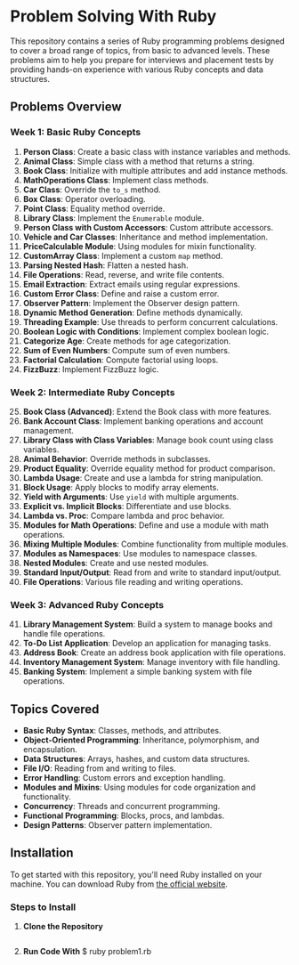 # Problem Solving With Ruby

This repository contains a series of Ruby programming problems designed to cover a broad range of topics, from basic to advanced levels. These problems aim to help you prepare for interviews and placement tests by providing hands-on experience with various Ruby concepts and data structures.

## Problems Overview

### Week 1: Basic Ruby Concepts
1. **Person Class**: Create a basic class with instance variables and methods.
2. **Animal Class**: Simple class with a method that returns a string.
3. **Book Class**: Initialize with multiple attributes and add instance methods.
4. **MathOperations Class**: Implement class methods.
5. **Car Class**: Override the `to_s` method.
6. **Box Class**: Operator overloading.
7. **Point Class**: Equality method override.
8. **Library Class**: Implement the `Enumerable` module.
9. **Person Class with Custom Accessors**: Custom attribute accessors.
10. **Vehicle and Car Classes**: Inheritance and method implementation.
11. **PriceCalculable Module**: Using modules for mixin functionality.
12. **CustomArray Class**: Implement a custom `map` method.
13. **Parsing Nested Hash**: Flatten a nested hash.
14. **File Operations**: Read, reverse, and write file contents.
15. **Email Extraction**: Extract emails using regular expressions.
16. **Custom Error Class**: Define and raise a custom error.
17. **Observer Pattern**: Implement the Observer design pattern.
18. **Dynamic Method Generation**: Define methods dynamically.
19. **Threading Example**: Use threads to perform concurrent calculations.
20. **Boolean Logic with Conditions**: Implement complex boolean logic.
21. **Categorize Age**: Create methods for age categorization.
22. **Sum of Even Numbers**: Compute sum of even numbers.
23. **Factorial Calculation**: Compute factorial using loops.
24. **FizzBuzz**: Implement FizzBuzz logic.

### Week 2: Intermediate Ruby Concepts
25. **Book Class (Advanced)**: Extend the Book class with more features.
26. **Bank Account Class**: Implement banking operations and account management.
27. **Library Class with Class Variables**: Manage book count using class variables.
28. **Animal Behavior**: Override methods in subclasses.
29. **Product Equality**: Override equality method for product comparison.
30. **Lambda Usage**: Create and use a lambda for string manipulation.
31. **Block Usage**: Apply blocks to modify array elements.
32. **Yield with Arguments**: Use `yield` with multiple arguments.
33. **Explicit vs. Implicit Blocks**: Differentiate and use blocks.
34. **Lambda vs. Proc**: Compare lambda and proc behavior.
35. **Modules for Math Operations**: Define and use a module with math operations.
36. **Mixing Multiple Modules**: Combine functionality from multiple modules.
37. **Modules as Namespaces**: Use modules to namespace classes.
38. **Nested Modules**: Create and use nested modules.
39. **Standard Input/Output**: Read from and write to standard input/output.
40. **File Operations**: Various file reading and writing operations.

### Week 3: Advanced Ruby Concepts
41. **Library Management System**: Build a system to manage books and handle file operations.
42. **To-Do List Application**: Develop an application for managing tasks.
43. **Address Book**: Create an address book application with file operations.
44. **Inventory Management System**: Manage inventory with file handling.
45. **Banking System**: Implement a simple banking system with file operations.

## Topics Covered
- **Basic Ruby Syntax**: Classes, methods, and attributes.
- **Object-Oriented Programming**: Inheritance, polymorphism, and encapsulation.
- **Data Structures**: Arrays, hashes, and custom data structures.
- **File I/O**: Reading from and writing to files.
- **Error Handling**: Custom errors and exception handling.
- **Modules and Mixins**: Using modules for code organization and functionality.
- **Concurrency**: Threads and concurrent programming.
- **Functional Programming**: Blocks, procs, and lambdas.
- **Design Patterns**: Observer pattern implementation.

## Installation

To get started with this repository, you'll need Ruby installed on your machine. You can download Ruby from [the official website](https://www.ruby-lang.org/en/downloads/).

### Steps to Install

1. **Clone the Repository**
   ```bash
2. **Run Code With**
  $ ruby problem1.rb
